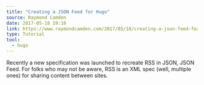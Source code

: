 ```yaml
---
title: "Creating a JSON Feed for Hugo"
source: Raymond Camden
date: 2017-05-18 19:16
link: https://www.raymondcamden.com/2017/05/18/creating-a-json-feed-for-hugo/
type: Tutorial
tool:
  - hugo
---
```

Recently a new specification was launched to recreate RSS in JSON, JSON Feed. For folks who may not be aware, RSS is an XML spec (well, multiple ones) for sharing content between sites.




